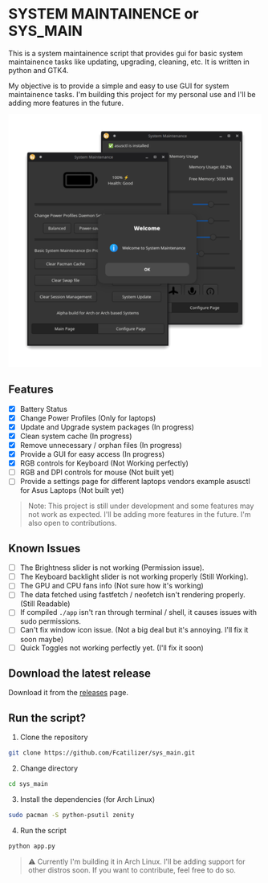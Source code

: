 # SYSTEM MAINTAINENCE or SYS_MAIN

This is a system maintainence script that provides gui for basic system maintainence tasks like updating, upgrading, cleaning, etc. It is written in python and GTK4.

My objective is to provide a simple and easy to use GUI for system maintainence tasks. I'm building this project for my personal use and I'll be adding more features in the future.

![Screenshot](./src/Screenshots/sys_main.png)

## Features

- [x] Battery Status
- [x] Change Power Profiles (Only for laptops)
- [x] Update and Upgrade system packages (In progress)
- [x] Clean system cache (In progress)
- [x] Remove unnecessary / orphan files (In progress)
- [x] Provide a GUI for easy access (In progress)
- [x] RGB controls for Keyboard (Not Working perfectly)
- [ ] RGB and DPI controls for mouse (Not built yet)
- [ ] Provide a settings page for different laptops vendors example asusctl for Asus Laptops (Not built yet)

> Note: This project is still under development and some features may not work as expected. I'll be adding more features in the future. I'm also open to contributions.

## Known Issues

- [ ] The Brightness slider is not working (Permission issue).
- [ ] The Keyboard backlight slider is not working properly (Still Working).
- [ ] The GPU and CPU fans info (Not sure how it's working)
- [ ] The data fetched using fastfetch / neofetch isn't rendering properly. (Still Readable)
- [ ] If compiled `./app` isn't ran through terminal / shell, it causes issues with sudo permissions.
- [ ] Can't fix window icon issue. (Not a big deal but it's annoying. I'll fix it soon maybe)
- [ ] Quick Toggles not working perfectly yet. (I'll fix it soon)

## Download the latest release

Download it from the [releases](https://github.com/Fcatilizer/sys_main/releases) page.

## Run the script?

1. Clone the repository

```bash
git clone https://github.com/Fcatilizer/sys_main.git
```

2. Change directory

```bash
cd sys_main
```

3. Install the dependencies (for Arch Linux)

```bash
sudo pacman -S python-psutil zenity
```

4. Run the script

```bash
python app.py
```

> ⚠️ Currently I'm building it in Arch Linux. I'll be adding support for other distros soon. If you want to contribute, feel free to do so.
